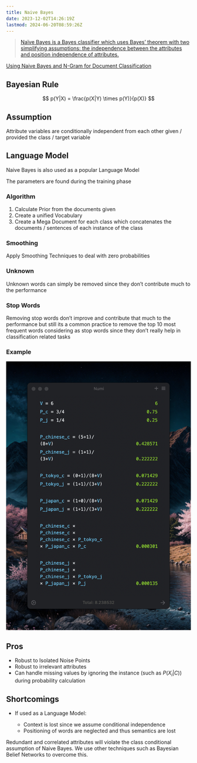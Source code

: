 ```yaml
---
title: Naive Bayes
date: 2023-12-02T14:26:19Z
lastmod: 2024-06-20T08:59:26Z
---
```


> [Naïve Bayes is a Bayes classifier which uses Bayes’ theorem with two simplifying assumptions: the independence between the attributes and position independence of attributes.](assets/Naive%20Bayes%20and%20N-Grams-20231202142909-mjkl0y0.pdf#page=10)

[Using Naive Bayes and N-Gram for Document Classification](assets/Naive%20Bayes%20and%20N-Grams-20231202142909-mjkl0y0.pdf)

## Bayesian Rule

$$
p(Y|X) = \frac{p(X|Y) \times p(Y)}{p(X)}
$$

## Assumption

Attribute variables are conditionally independent from each other given / provided the class / target variable

## Language Model

Naive Bayes is also used as a popular Language Model

The parameters are found during the training phase

### Algorithm

1. Calculate Prior from the documents given
2. Create a unified Vocabulary
3. Create a <span class="text-highlight">Mega Document</span> for each class which concatenates the documents / sentences of each instance of the class

### Smoothing

Apply Smoothing Techniques to deal with zero probabilities

### Unknown

Unknown words can simply be removed since they don’t contribute much to the performance

### Stop Words

Removing stop words don’t improve and contribute that much to the performance but still its a common practice to remove the top 10 most frequent words considering as stop words since they don’t really help in classification related tasks

### Example

​![CleanShot 2024-02-14 at 15.48.18@2x](assets/CleanShot%202024-02-14%20at%2015.48.18@2x-20240214154838-wgwmyee.png)​

## Pros

* Robust to Isolated Noise Points
* Robust to irrelevant attributes
* Can handle missing values by ignoring the instance (such as $P(X_i|C)$) during probability calculation

## Shortcomings

* If used as a Language Model:

  * Context is lost since we assume conditional independence
  * Positioning of words are neglected and thus semantics are lost

Redundant and correlated attributes will violate the class conditional assumption of Naive Bayes. We use other techniques such as Bayesian Belief Networks to overcome this.
